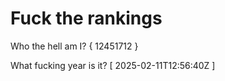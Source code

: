 # Fuck the rankings

Who the hell am I?
{ 12451712 }

What fucking year is it?
[ 2025-02-11T12:56:40Z ]

